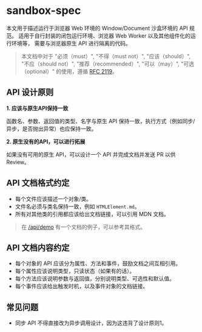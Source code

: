 # sandbox-spec

本文用于描述运行于浏览器 Web 环境的 Window/Document 沙盒环境的 API 规范。
适用于自行封装的闭包运行环境、浏览器 Web Worker 以及其他组件化的运行环境等，
需要与浏览器原生 API 进行隔离的代码。

> 本文档中对于 "必须（must）", "不得（must not）", "应该（should）", "不应（should not）", "推荐（recommended）", "可以（may）", "可选（optional）" 的使用，遵循 [RFC 2119][rfc2119]。

## API 设计原则

**1. 应该与原生API保持一致**

函数名、参数、返回值的类型、名字与原生 API 保持一致，执行方式（例如同步/异步，是否抛出异常）也应保持一致。

**2. 原生没有的API，可以进行拓展**

如果没有可用的原生 API，可以设计一个 API 并完成文档并发送 PR 以供 Review。

## API 文档格式约定

* 每个文件应该描述一个对象/类。
* 文件名必须与类名保持一致，例如 `HTMLElement.md`。
* 所有对其他类的引用都应该给出文档链接，可以引用 MDN 文档。

> 在 [/api/demo](https://github.com/searchfe/sandbox-spec/blob/master/api/demo.md) 有一个文档的例子，可以参考其格式。

## API 文档内容约定

* 每个对象的 API 应该分为属性、方法和事件，鼓励文档之间互相引用。
* 每个属性应该说明类型，只读状态（如果有的话）。
* 每个方法应该说明参数与返回值，分别说明类型、可选性和默认值。
* 每个事件应该给出触发时机，以及事件对象的文档链接。

## 常见问题

* 同步 API 不得直接改为异步调用设计，因为这违背了设计原则1。

[rfc2119]: https://tools.ietf.org/html/rfc2119
